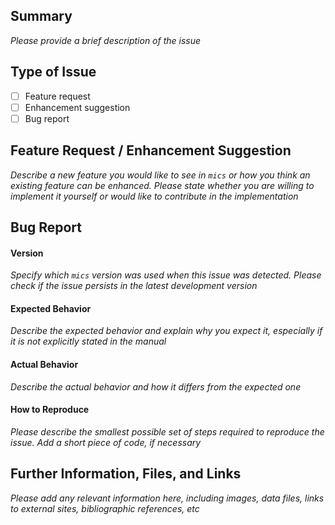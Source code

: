 ## Summary

_Please provide a brief description of the issue_

## Type of Issue

- [ ] Feature request
- [ ] Enhancement suggestion
- [ ] Bug report

## Feature Request / Enhancement Suggestion

_Describe a new feature you would like to see in `mics` or how you think an existing feature can be enhanced. Please state whether you are willing to implement it yourself or would like to contribute in the implementation_

## Bug Report

#### Version

_Specify which `mics` version was used when this issue was detected. Please check if the issue persists in the latest development version_

#### Expected Behavior

_Describe the expected behavior and explain why you expect it, especially if it is not explicitly stated in the manual_

#### Actual Behavior

_Describe the actual behavior and how it differs from the expected one_

#### How to Reproduce

_Please describe the smallest possible set of steps required to reproduce the issue. Add a short piece of code, if necessary_

## Further Information, Files, and Links

_Please add any relevant information here, including images, data files, links to external sites, bibliographic references, etc_
